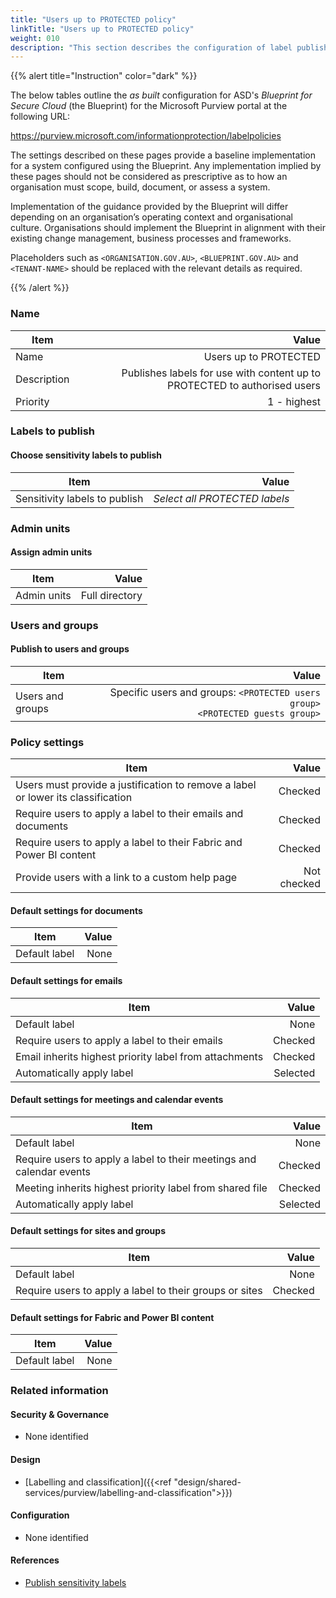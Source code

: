 ```yaml
---
title: "Users up to PROTECTED policy"
linkTitle: "Users up to PROTECTED policy"
weight: 010
description: "This section describes the configuration of label publishing policies within Microsoft Purview associated with systems built according to guidance in ASD's Blueprint for Secure Cloud."
---
```


{{% alert title="Instruction" color="dark" %}}

The below tables outline the *as built* configuration for ASD's *Blueprint for Secure Cloud* (the Blueprint) for the Microsoft Purview portal at the following URL:

<https://purview.microsoft.com/informationprotection/labelpolicies>

The settings described on these pages provide a baseline implementation for a system configured using the Blueprint. Any implementation implied by these pages should not be considered as prescriptive as to how an organisation must scope, build, document, or assess a system.

Implementation of the guidance provided by the Blueprint will differ depending on an organisation’s operating context and organisational culture. Organisations should implement the Blueprint in alignment with their existing change management, business processes and frameworks.

Placeholders such as `<ORGANISATION.GOV.AU>`, `<BLUEPRINT.GOV.AU>` and `<TENANT-NAME>` should be replaced with the relevant details as required.

{{% /alert %}}

### Name

| Item        |                                                                     Value |
| ----------- | ------------------------------------------------------------------------: |
| Name        |                                                     Users up to PROTECTED |
| Description | Publishes labels for use with content up to PROTECTED to authorised users |
| Priority    |                                                               1 - highest |

### Labels to publish

#### Choose sensitivity labels to publish

| Item                          |                         Value |
| ----------------------------- | ----------------------------: |
| Sensitivity labels to publish | *Select all PROTECTED labels* |

### Admin units

#### Assign admin units

| Item        |          Value |
| ----------- | -------------: |
| Admin units | Full directory |

### Users and groups

#### Publish to users and groups

| Item             |                                                                              Value |
| ---------------- | ---------------------------------------------------------------------------------: |
| Users and groups | Specific users and groups: `<PROTECTED users group>`<br>`<PROTECTED guests group>` |

### Policy settings

| Item                                                                             |       Value |
| -------------------------------------------------------------------------------- | ----------: |
| Users must provide a justification to remove a label or lower its classification |     Checked |
| Require users to apply a label to their emails and documents                     |     Checked |
| Require users to apply a label to their Fabric and Power BI content              |     Checked |
| Provide users with a link to a custom help page                                  | Not checked |

#### Default settings for documents

| Item          | Value |
| ------------- | ----: |
| Default label |  None |

#### Default settings for emails

| Item                                                   |    Value |
| ------------------------------------------------------ | -------: |
| Default label                                          |     None |
| Require users to apply a label to their emails         |  Checked |
| Email inherits highest priority label from attachments |  Checked |
| Automatically apply label                              | Selected |

#### Default settings for meetings and calendar events

| Item                                                                 |    Value |
| -------------------------------------------------------------------- | -------: |
| Default label                                                        |     None |
| Require users to apply a label to their meetings and calendar events |  Checked |
| Meeting inherits highest priority label from shared file             |  Checked |
| Automatically apply label                                            | Selected |

#### Default settings for sites and groups

| Item                                                    |   Value |
| ------------------------------------------------------- | ------: |
| Default label                                           |    None |
| Require users to apply a label to their groups or sites | Checked |

#### Default settings for Fabric and Power BI content

| Item          | Value |
| ------------- | ----: |
| Default label |  None |

### Related information

#### Security & Governance

- None identified
  
#### Design

- [Labelling and classification]({{<ref "design/shared-services/purview/labelling-and-classification">}})
  
#### Configuration

- None identified

#### References

- [Publish sensitivity labels](https://learn.microsoft.com/en-au/purview/create-sensitivity-labels#publish-sensitivity-labels-by-creating-a-label-policy)

